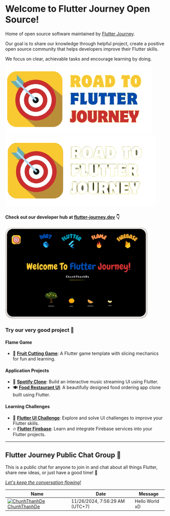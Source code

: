 # Welcome to Flutter Journey Open Source!

Home of open source software maintained by [Flutter Journey][flutter_journey_github_link].

Our goal is to share our knowledge through helpful project, create a positive open source community that helps developers improve their Flutter skills.

We focus on clear, achievable tasks and encourage learning by doing.

[![Flutter Journey][logo_white]][flutter_journey_link_dark]
[![Flutter Journey][logo_black]][flutter_journey_link_light]

#### Check out our developer hub at [flutter-journey.dev](https://flutter-journey.dev) 👇

<a href="https://flutter-journey.dev"><img src="https://github.com/Flutter-Journey/.github/blob/main/media/community_preview.png" alt="Flutter Journey Hub" width="450"/></a>

### Try our very good project 🎯

#### Flame Game

- 🍉 **[Fruit Cutting Game][fruit_cutting_game]**: A Flutter game template with slicing mechanics for fun and learning.

#### Application Projects

- 🎵 **[Spotify Clone][spotify_clone]**: Build an interactive music streaming UI using Flutter.
- 🍽️ **[Food Restaurant UI][food_restaurant_ui]**: A beautifully designed food ordering app clone built using Flutter.

#### Learning Challenges

- 🎨 **[Flutter UI Challenge][flutter_ui_challenge]**: Explore and solve UI challenges to improve your Flutter skills.
- 🔥 **[Flutter Firebase][flutter_firebase]**: Learn and integrate Firebase services into your Flutter projects.

---

## Flutter Journey Public Chat Group 🎯

<p>This is a public chat for anyone to join in and chat about all things Flutter, share new ideas, or just have a good time! 📝</p>

<p><a href="https://github.com/Flutter-Journey/.github/issues/1#issuecomment-new" style="font-style: italic;">Let's keep the conversation flowing!</a></p>


<!-- PublicChatGroup -->
| Name | Date | Message |
|---|---|---|
|[<img src="https://avatars.githubusercontent.com/u/98199185?s=24&u=43b85e2f73bd4fa076014769eac009907a06594f&v=4" alt="ChunhThanhDe" width="24" />  ChunhThanhDe](https://github.com/ChunhThanhDe)|11/26/2024, 7:56:29 AM (UTC+7)|Hello World xD|
<!-- /PublicChatGroup -->


[logo_black]: https://github.com/Flutter-Journey/.github/raw/main/media/logo_black.png#gh-dark-mode-only
[logo_white]: https://github.com/Flutter-Journey/.github/raw/main/media/logo_white.png#gh-light-mode-only
[flutter_journey_link_dark]: https://flutter-journey.github.io#gh-dark-mode-only
[flutter_journey_link_light]: https://flutter-journey.github.io#gh-light-mode-only
[flutter_journey_github_link]: https://github.com/Flutter-Journey
[fruit_cutting_game]: https://github.com/Flutter-Journey/Fruit-Cutting-Game
[spotify_clone]: https://github.com/Flutter-Journey/Spotify-With-Flutter
[food_restaurant_ui]: https://github.com/Flutter-Journey/Food-Restaurant-UI
[flutter_ui_challenge]: https://github.com/Flutter-Journey/Flutter_UI_Challenge
[flutter_firebase]: https://github.com/Flutter-Journey/Flutter_Firebase
